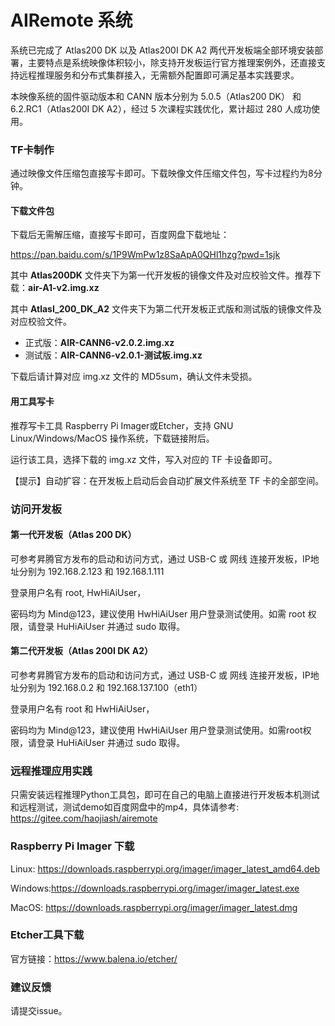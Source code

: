# AIRemote 系统

系统已完成了 Atlas200 DK 以及 Atlas200I DK A2 两代开发板端全部环境安装部署，主要特点是系统映像体积较小，除支持开发板运行官方推理案例外，还直接支持远程推理服务和分布式集群接入，无需额外配置即可满足基本实践要求。

本映像系统的固件驱动版本和 CANN 版本分别为  5.0.5（Atlas200 DK） 和 6.2.RC1（Atlas200I DK A2），经过 5 次课程实践优化，累计超过 280 人成功使用。

### TF卡制作

通过映像文件压缩包直接写卡即可。下载映像文件压缩文件包，写卡过程约为8分钟。

#### 下载文件包

下载后无需解压缩，直接写卡即可，百度网盘下载地址：

https://pan.baidu.com/s/1P9WmPw1z8SaApA0QHl1hzg?pwd=1sjk

其中 **Atlas200DK** 文件夹下为第一代开发板的镜像文件及对应校验文件。推荐下载：**air-A1-v2.img.xz**

其中 **AtlasI_200_DK_A2** 文件夹下为第二代开发板正式版和测试版的镜像文件及对应校验文件。

- 正式版：**AIR-CANN6-v2.0.2.img.xz**
- 测试版：**AIR-CANN6-v2.0.1-测试板.img.xz**

下载后请计算对应 img.xz 文件的 MD5sum，确认文件未受损。

#### 用工具写卡

推荐写卡工具 Raspberry Pi Imager或Etcher，支持 GNU Linux/Windows/MacOS 操作系统，下载链接附后。

运行该工具，选择下载的 img.xz 文件，写入对应的 TF 卡设备即可。

【提示】自动扩容：在开发板上启动后会自动扩展文件系统至 TF 卡的全部空间。

### 访问开发板

#### 第一代开发板（Atlas 200 DK）

可参考昇腾官方发布的启动和访问方式，通过 USB-C 或 网线 连接开发板，IP地址分别为 192.168.2.123 和 192.168.1.111

登录用户名有 root, HwHiAiUser，

密码均为 Mind@123，建议使用 HwHiAiUser 用户登录测试使用。如需 root 权限，请登录 HuHiAiUser 并通过 sudo 取得。

#### 第二代开发板（Atlas 200I DK A2）

可参考昇腾官方发布的启动和访问方式，通过 USB-C 或 网线 连接开发板，IP地址分别为 192.168.0.2 和 192.168.137.100（eth1）

登录用户名有 root 和 HwHiAiUser，

密码均为 Mind@123，建议使用 HwHiAiUser 用户登录测试使用。如需root权限，请登录 HuHiAiUser 并通过 sudo 取得。

### 远程推理应用实践

只需安装远程推理Python工具包，即可在自己的电脑上直接进行开发板本机测试和远程测试，测试demo如百度网盘中的mp4，具体请参考:
https://gitee.com/haojiash/airemote

### Raspberry Pi Imager 下载

Linux: https://downloads.raspberrypi.org/imager/imager_latest_amd64.deb

Windows:https://downloads.raspberrypi.org/imager/imager_latest.exe

MacOS: https://downloads.raspberrypi.org/imager/imager_latest.dmg

### Etcher工具下载

官方链接：https://www.balena.io/etcher/

### 建议反馈

请提交issue。
